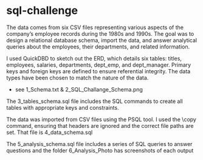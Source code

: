 # sql-challenge

The data comes from six CSV files representing various aspects of the company’s employee records during the 1980s and 1990s. The goal was to design a relational database schema, import the data, and answer analytical queries about the employees, their departments, and related information.

I used QuickDBD to sketch out the ERD, which details six tables: titles, employees, salaries, departments, dept_emp, and dept_manager.
Primary keys and foreign keys are defined to ensure referential integrity.
The data types have been chosen to match the nature of the data.
- see 1_Schema.txt & 2_SQL_Challange_Schema.png

The 3_tables_schema.sql file includes the SQL commands to create all tables with appropriate keys and constraints.

The data was imported from CSV files using the PSQL tool. I used the \copy command, ensuring that headers are ignored and the correct file paths are set. That file is 4_data_schema.sql

The 5_analysis_schema.sql file includes a series of SQL queries to answer questions and the folder 6_Analysis_Photo has screenshots of each output
